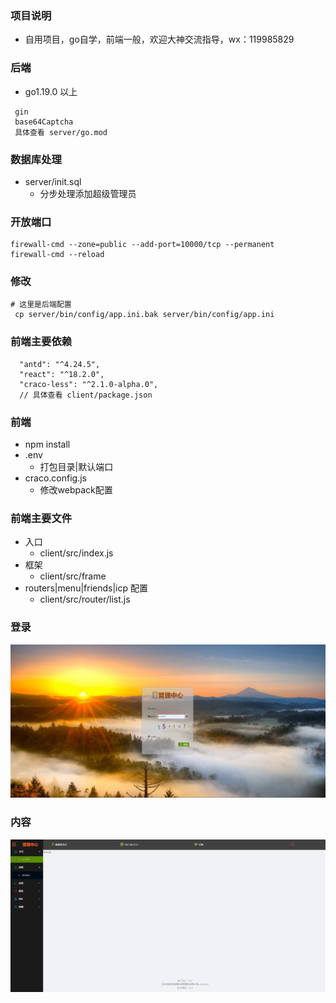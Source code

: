 ### 项目说明
- 自用项目，go自学，前端一般，欢迎大神交流指导，wx：119985829

### 后端
- go1.19.0 以上
```
 gin
 base64Captcha
 具体查看 server/go.mod
```

### 数据库处理
- server/init.sql
  - 分步处理添加超级管理员

### 开放端口
```shell
firewall-cmd --zone=public --add-port=10000/tcp --permanent
firewall-cmd --reload
```


### 修改
```shell
# 这里是后端配置
 cp server/bin/config/app.ini.bak server/bin/config/app.ini
```

###  前端主要依赖
```
  "antd": "^4.24.5",
  "react": "^18.2.0",
  "craco-less": "^2.1.0-alpha.0",
  // 具体查看 client/package.json
```


### 前端
- npm install
- .env
  - 打包目录|默认端口
- craco.config.js
  - 修改webpack配置

### 前端主要文件
- 入口
  - client/src/index.js
- 框架
  - client/src/frame
- routers|menu|friends|icp 配置
  - client/src/router/list.js

### 登录
![image](./1.png)

### 内容
![image](./2.png)
